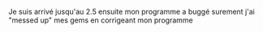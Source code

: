 Je suis arrivé jusqu'au 2.5 ensuite mon programme a buggé surement j'ai "messed up" mes gems en corrigeant mon programme
